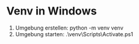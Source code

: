 # Venv in Windows 

1. Umgebung erstellen: python -m venv venv
2. Umgebung starten: .\venv\Scripts\Activate.ps1

